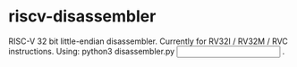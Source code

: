 # riscv-disassembler
RISC-V 32 bit little-endian disassembler. Currently for RV32I / RV32M / RVC instructions.
Using: python3 disassembler.py <input file> <output file>.
